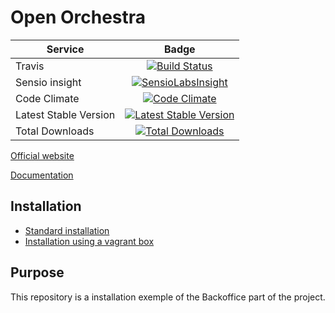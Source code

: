 Open Orchestra
=============

| Service       | Badge         |
| ------------- |:-------------:|
| Travis | [![Build Status](https://travis-ci.org/open-orchestra/open-orchestra.svg?branch=master)](https://travis-ci.org/open-orchestra/open-orchestra) |
| Sensio insight | [![SensioLabsInsight](https://insight.sensiolabs.com/projects/a840f7c7-36d4-4b01-b5eb-4cebde281cbe/big.png)](https://insight.sensiolabs.com/projects/a840f7c7-36d4-4b01-b5eb-4cebde281cbe) |
| Code Climate | [![Code Climate](https://codeclimate.com/github/open-orchestra/open-orchestra/badges/gpa.svg)](https://codeclimate.com/github/open-orchestra/open-orchestra) |
| Latest Stable Version | [![Latest Stable Version](https://poser.pugx.org/open-orchestra/open-orchestra/v/stable)](https://packagist.org/packages/open-orchestra/open-orchestra) |
| Total Downloads | [![Total Downloads](https://poser.pugx.org/open-orchestra/open-orchestra/downloads)](https://packagist.org/packages/open-orchestra/open-orchestra) |

[Official website][website]

[Documentation][documentation]

Installation
------------

* [Standard installation][standard_install]
* [Installation using a vagrant box][vagrant_install]

Purpose
-------

This repository is a installation exemple of the Backoffice part of the project.

[website]: http://www.open-orchestra.com
[documentation]: https://github.com/open-orchestra/open-orchestra-docs
[standard_install]: https://github.com/open-orchestra/open-orchestra-docs/blob/master/en/developer_guide/install.rst
[vagrant_install]: https://github.com/open-orchestra/open-orchestra-docs/blob/master/en/developer_guide/install_with_vagrant.rst
